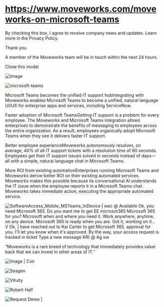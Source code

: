 # https://www.moveworks.com/moveworks-on-microsoft-teams

By checking this box, I agree to receive company news and updates. Learn more in the Privacy Policy.

Thank you.

A member of the Moveworks team will be in touch within the next 24 hours.



  Close this modal
  


![Image](https://www.moveworks.com/hubfs/img/site/logo.svg)

![microsoft-teams](https://www.moveworks.com/hubfs/microsoft-teams.svg)

Microsoft Teams becomes the unified IT support hubIntegrating with Moveworks enables Microsoft Teams to become a unified, natural language UI/UX for enterprise apps and services, including ServiceNow.

Faster adoption of Microsoft TeamsGetting IT support is a problem for every employee. The Moveworks and Microsoft Teams integration allows enterprises to demonstrate the benefits of messaging to employees across the entire organization. As a result, employees organically adopt Microsoft Teams when they see it delivers faster IT support.

Better employee experienceMoveworks autonomously resolves, on average, 40% of all IT support tickets with a resolution time of 60 seconds. Employees get their IT support issues solved in seconds instead of days—all with a simple, natural language chat in Microsoft Teams.

More ROI from existing automationEnterprises running Microsoft Teams and Moveworks derive better ROI on their existing automated services. Moveworks makes this possible because its conversational AI understands the IT issue when the employee reports it in a Microsoft Teams chat. Moveworks takes immediate action, executing the appropriate automated service.

![SoftwareAccess_Mobile_MSTeams_InDevice | ewc @ Available Ok, you need Microsoft 365. Do you want me to get EE microsot365 Microsoft 365 for you? Microsoft when and where you need it. Work anywhere, anytime, on any device. Microsoft 365 is ready when you are. Got it, working on it... V Ok, | have reached out to Kai Carter to get Microsoft 365. approval for you. I'll let you know when it's approved. By the way, your access request is tracked in ticket Type a new message KR) @ Ag ow](https://www.moveworks.com/hs-fs/hubfs/img/blog/SoftwareAccess_Mobile_MSTeams_InDevice.png)

“Moveworks is a rare breed of technology that immediately provides value back that we can invest in other areas of IT.”

![Image | Coir](https://www.moveworks.com/hubfs/img/partner%20pages/Teams/Milind-Wagle.jpg)

![Seagen](https://www.moveworks.com/hubfs/seagen.svg)

![Vituity](https://www.moveworks.com/hubfs/vituity-1.svg)

![Robert Half](https://www.moveworks.com/hubfs/img/clients/logos/sized/Reverse/robert_half.svg)

![Request Demo | ](https://no-cache.hubspot.com/cta/default/4204135/01fb8c68-5711-46f6-afd0-c984065bc3c4.png)

